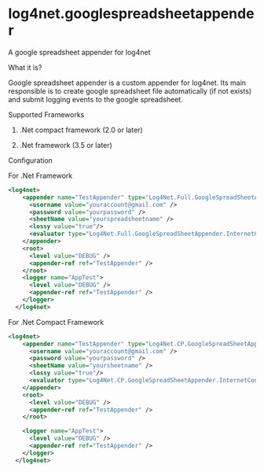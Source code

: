 log4net.googlespreadsheetappender
=================================

A google spreadsheet appender for log4net

What it is?

Google spreadsheet appender is a custom appender for log4net. Its main responsible is to create google spreadsheet file automatically (if not exists) and submit logging events to the google spreadsheet.

Supported Frameworks

1.	.Net compact framework (2.0 or later)

2.	.Net framework (3.5 or later)


Configuration

For .Net Framework
``` xml
<log4net>
    <appender name="TestAppender" type="Log4Net.Full.GoogleSpreadSheetAppender.GoogleSheetAppender, Log4Net.Full.GoogleSpreadSheetAppender">
      <username value="youraccount@gmail.com" />
      <password value="yourpassword" />
      <sheetName value="yourspreadsheetname" />
      <lossy value="true"/>
      <evaluator type="Log4Net.Full.GoogleSpreadSheetAppender.InternetConnectionEvaluator, Log4Net.Full.GoogleSpreadSheetAppender"></evaluator>
    </appender>
    <root>
      <level value="DEBUG" />
      <appender-ref ref="TestAppender" />
    </root>
    <logger name="AppTest">
      <level value="DEBUG" />
      <appender-ref ref="TestAppender" />
    </logger>
  </log4net>
```

For .Net Compact Framework
```xml
<log4net>
    <appender name="TestAppender" type="Log4Net.CP.GoogleSpreadSheetAppender.GoogleSheetAppender, Log4Net.CP.GoogleSpreadSheetAppender">
      <username value="youraccount@gmail.com" />
      <password value="yourpassword" />
      <sheetName value="yoursheetname" />
      <lossy value="true"/>
      <evaluator type="Log4Net.CP.GoogleSpreadSheetAppender.InternetConnectionEvaluator, Log4Net.CP.GoogleSpreadSheetAppender"></evaluator>
    </appender>
    <root>
      <level value="DEBUG" />
      <appender-ref ref="TestAppender" />
    </root>

    <logger name="AppTest">
      <level value="DEBUG" />
      <appender-ref ref="TestAppender" />
    </logger>
  </log4net>

```
